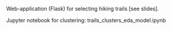 Web-application (Flask) for selecting hiking trails [see slides].

Jupyter notebook for clustering: trails_clusters_eda_model.ipynb
